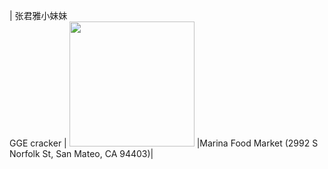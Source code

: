 | 张君雅小妹妹 <br/>GGE cracker  | <img src="https://cloud.githubusercontent.com/assets/1687829/17273990/c3a6a992-567f-11e6-953c-ee722c4f7d7c.jpeg" height="200"> |Marina Food Market (2992 S Norfolk St, San Mateo, CA 94403)|
